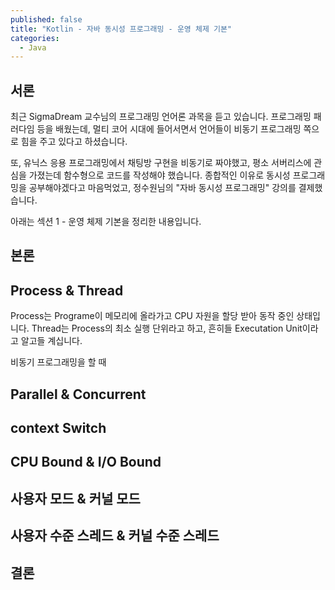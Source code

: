```yaml
---
published: false
title: "Kotlin - 자바 동시성 프로그래밍 - 운영 체제 기본"
categories:
  - Java
---
```


## 서론
최근 SigmaDream 교수님의 프로그래밍 언어론 과목을 듣고 있습니다. 프로그래밍 패러다임 등을 배웠는데, 멀티 코어 시대에 들어서면서 언어들이 비동기 프로그래밍 쪽으로 힘을 주고 있다고 하셨습니다.

또, 유닉스 응용 프로그래밍에서 채팅방 구현을 비동기로 짜야했고, 평소 서버리스에 관심을 가졌는데 함수형으로 코드를 작성해야 했습니다. 종합적인 이유로 동시성 프로그래밍을 공부해야겠다고 마음먹었고, 정수원님의 "자바 동시성 프로그래밍" 강의를 결제했습니다.

아래는 섹션 1 - 운영 체제 기본을 정리한 내용입니다.

## 본론

## Process & Thread
Process는 Programe이 메모리에 올라가고 CPU 자원을 할당 받아 동작 중인 상태입니다. Thread는 Process의 최소 실행 단위라고 하고, 흔히들 Executation Unit이라고 알고들 계십니다.

비동기 프로그래밍을 할 때 


## Parallel & Concurrent


## context Switch


## CPU Bound & I/O Bound


## 사용자 모드 & 커널 모드


## 사용자 수준 스레드 & 커널 수준 스레드


## 결론




